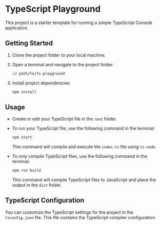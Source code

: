 # TypeScript Playground

This project is a starter template for running a simple TypeScript Console application.

## Getting Started

1. Clone the project folder to your local machine.

2. Open a terminal and navigate to the project folder:

   ```bash
   cd path/to/ts-playground
   ```

3. Install project dependencies:

   ```bash
   npm install
   ```

## Usage

- Create or edit your TypeScript file in the `root` folder.

- To run your TypeScript file, use the following command in the terminal:

   ```bash
   npm start
   ```

   This command will compile and execute the `index.ts` file using `ts-node`.

- To only compile TypeScript files, use the following command in the terminal:

   ```bash
   npm run build
   ```

   This command will compile TypeScript files to JavaScript and place the output in the `dist` folder.

## TypeScript Configuration

You can customize the TypeScript settings for the project in the `tsconfig.json` file. This file contains the TypeScript compiler configuration.
